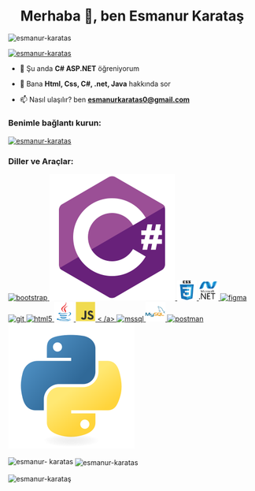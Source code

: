 <h1 align="center">Merhaba 👋, ben Esmanur Karataş</h1>


<p align="left"> <img src= "https://komarev.com/ghpvc/?username=esmanur-karatas&label=Profile%20views&color=0e75b6&style=flat" alt = "esmanur-karatas" /> </p>

<p align = "left"> <a href ="https://github.com/ryo-ma/github-profile-trophy"><img src="https://github-profile-trophy.vercel.app/?username=esmanur-karatas" alt=" esmanur-karatas" /></a> </p>

- 🌱 Şu anda **C# ASP.NET** öğreniyorum

- 💬 Bana **Html, Css, C#, .net, Java** hakkında sor

- 📫 Nasıl ulaşılır? ben **esmanurkaratas0@gmail.com**

<h3 align="left">Benimle bağlantı kurun:</h3>
<p align="left">
<a href = "https://linkedin.com/in/esmanur-karatas" target = "blank"><img align = "center" src = "https://raw.githubusercontent.com/rahuldkjain/github-profile" -readme-generator/master/src/images/icons/Social/linked-in-alt.svg" alt = "esmanur-karatas" height = "30" genişlik = "40" /></a>
</p>

<h3 align="left">Diller ve Araçlar:</h3>
<p align = "left"> <a href = "https://getbootstrap.com" target = "_blank" rel = "noreferrer"> <img src = "https://raw.githubusercontent.com/devicons/devicon /master/icons/bootstrap/bootstrap-plain-wordmark.svg" alt = "bootstrap" width = "40" height = "40"/> </a> <a href = "https://www.w3schools.com /cs/" target = "_blank" rel = "noreferrer"> <img src = "https://raw.githubusercontent.com/devicons/devicon/master/icons/csharp/csharp-original.svg" alt = "csharp " genişlik = "40" yükseklik = "40"/> </a> <a href = "https://www.w3schools.com/css/" target = "_blank" rel = "noreferrer"> <img src = "https://raw.githubusercontent.com/devicons/devicon/master/icons/css3/css3-original-wordmark.svg" alt ="css3" width = "40" height = "40"/> </a> <a href = "https://dotnet.microsoft.com/" target = "_blank" rel = "noreferrer"> <img src ="https://raw.githubusercontent.com/devicons/devicon/master/icons/dot-net/dot-net-original-wordmark.svg" alt = "dotnet" width = "40" height = "40"/ > </a> <a href = "https://www.figma.com/" target = "_blank" rel = "noreferrer"> <img src = "https://www.vectorlogo.zone/logos/figma /figma-simgesi.svg" alt = "figma" width = "40" height = "40"/> </a> <a href = "https://git-scm.com/" target = "_blank" rel = "noreferrer"> <img src = "https://www.vectorlogo.zone/logos/git-scm/git-scm-icon.svg" alt = "git" width = "40" height = "40"/> </a> <a href = "https://www.w3.org/html/" target = "_blank" rel = "noreferrer"> <img src = "https://raw.githubusercontent.com/devicons/devicon/master/ simgeler/html5/html5-original-wordmark.svg" alt = "html5" width = "40" height = "40"/> </a> <a href = "https://www.java.com" target = "_blank" rel = "noreferrer"> <img src = "https://raw.githubusercontent.com/devicons/devicon/master/icons/java/java-original.svg" alt = "java" genişlik ="40" height = "40"/> </a> <a href = "https://developer.mozilla.org/en-US/docs/Web/JavaScript" target = "_blank" rel = "noreferrer" > <img src = "https://raw.githubusercontent.com/devicons/devicon/master/icons/javascript/javascript-original.svg" alt = "javascript" width = "40" height = "40"/> < /a> <a href = "https://www.microsoft.com/en-us/sql-server" target = "_blank" rel = "noreferrer"> <img src = "https://www.svgrepo.com/show/303229/microsoft-sql-server-logo.svg" alt = "mssql" width = "40" height = "40"/> </a> <a href = "https://www.mysql. com/" target = "_blank" rel = "noreferrer"> <img src = "https://raw.githubusercontent.com/devicons/devicon/master/icons/mysql/mysql-original-wordmark.svg" alt = " mysql" width = "40" height = "40"/> </a> <a href = "https://postman.com" target = "_blank" rel = "noreferrer"> <img src = "https:/ /www.vectorlogo.zone/logos/getpostman/getpostman-icon.svg" alt = "postman" width = "40" height = "40"/> </a> <a href = "https://www.python .org" target = "_blank" rel = "noreferrer"> <img src = "https://raw.githubusercontent.com/devicons/devicon/master/icons/python/python-original.svg" alt = "python" genişlik ="40" yükseklik = "40"/> </a> </p>

<p><img align = "left" src = "https://github-readme-stats.vercel.app/api/top-langs?username=esmanur-karatas&show_icons=true&locale=en&layout=compact" alt = "esmanur- karatas" /></p>

<p> <img align="center" src="https://github-readme-stats.vercel.app/api?username=esmanur-karatas&show_icons=true&locale=en" alt ="esmanur-karatas" /></p>

<p><img align="center" src="https://github-readme-streak-stats.herokuapp.com/?user=esmanur-karatas&" alt= "esmanur-karataş" /></p>

